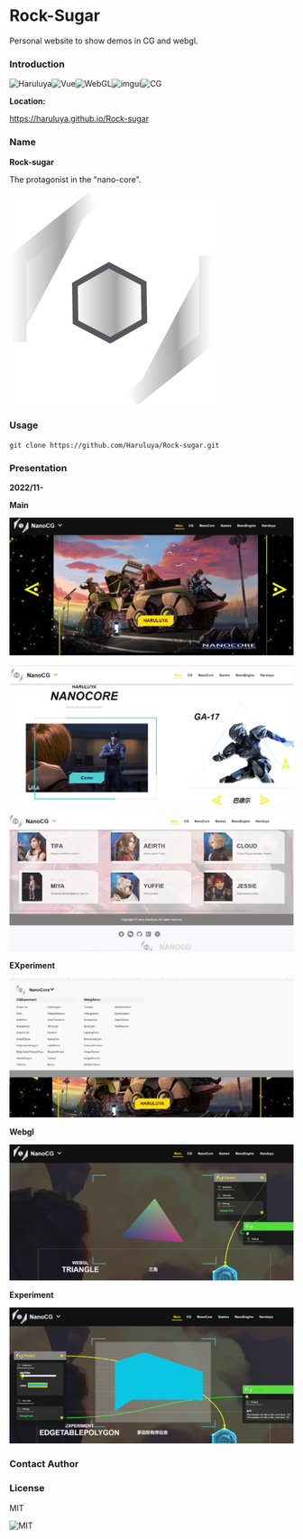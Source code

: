 # Rock-Sugar
Personal website to show demos in CG and webgl.

### Introduction 

![Haruluya](https://img.shields.io/badge/X-Haruluya-brightgreen)![Vue](https://img.shields.io/badge/3-Vue-blue)![WebGL](https://img.shields.io/badge/3-WebGL-red)![imgui](https://img.shields.io/badge/ES5-javascript-yellow)![CG](https://img.shields.io/badge/X-CG-yellow)

**Location:**

https://haruluya.github.io/Rock-sugar

### Name

**Rock-sugar**

The protagonist in the "nano-core".

![NANOCORE](./Document/Images/Logo.png)



### Usage

```shell
git clone https://github.com/Haruluya/Rock-sugar.git
```

### Presentation

**2022/11-**

**Main**

![image-20221103201104207](./Document/Images/image-20221103201104207.png)



![image-20221103201249139](./Document/Images/image-20221103201249139.png)



![image-20221103201305567](./Document/Images/image-20221103201305567.png)

**EXperiment**

![image-20221103201207040](./Document/Images/image-20221103201207040.png)



**Webgl**

![image-20221103201337872](./Document/Images/image-20221103201337872.png)

**Experiment**

![image-20221103201409904](./Document/Images/image-20221103201409904.png)



### Contact Author 

### License

MIT

![MIT](https://img.shields.io/badge/License-MIT-red)

